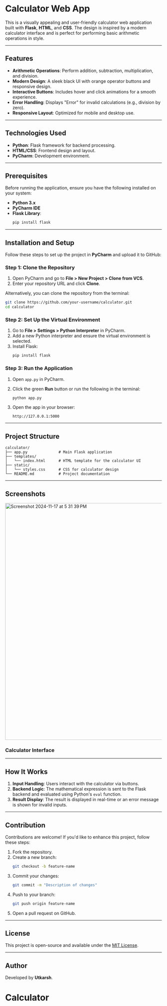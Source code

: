 # Calculator Web App

This is a visually appealing and user-friendly calculator web application built with **Flask**, **HTML**, and **CSS**. The design is inspired by a modern calculator interface and is perfect for performing basic arithmetic operations in style.

---

## Features

- **Arithmetic Operations**: Perform addition, subtraction, multiplication, and division.
- **Modern Design**: A sleek black UI with orange operator buttons and responsive design.
- **Interactive Buttons**: Includes hover and click animations for a smooth experience.
- **Error Handling**: Displays "Error" for invalid calculations (e.g., division by zero).
- **Responsive Layout**: Optimized for mobile and desktop use.

---

## Technologies Used

- **Python**: Flask framework for backend processing.
- **HTML/CSS**: Frontend design and layout.
- **PyCharm**: Development environment.

---

## Prerequisites

Before running the application, ensure you have the following installed on your system:

- **Python 3.x**
- **PyCharm IDE**
- **Flask Library**:
  ```bash
  pip install flask
  ```

---

## Installation and Setup

Follow these steps to set up the project in **PyCharm** and upload it to GitHub:

### Step 1: Clone the Repository
1. Open PyCharm and go to **File > New Project > Clone from VCS**.
2. Enter your repository URL and click **Clone**.

Alternatively, you can clone the repository from the terminal:
```bash
git clone https://github.com/your-username/calculator.git
cd calculator
```

### Step 2: Set Up the Virtual Environment
1. Go to **File > Settings > Python Interpreter** in PyCharm.
2. Add a new Python interpreter and ensure the virtual environment is selected.
3. Install Flask:
   ```bash
   pip install flask
   ```

### Step 3: Run the Application
1. Open `app.py` in PyCharm.
2. Click the green **Run** button or run the following in the terminal:
   ```bash
   python app.py
   ```

3. Open the app in your browser:
   ```
   http://127.0.0.1:5000
   ```

---

## Project Structure

```
calculator/
├── app.py              # Main Flask application
├── templates/
│   └── index.html      # HTML template for the calculator UI
├── static/
│   └── styles.css      # CSS for calculator design
└── README.md           # Project documentation
```

---

## Screenshots
<img width="762" alt="Screenshot 2024-11-17 at 5 31 39 PM" src="https://github.com/user-attachments/assets/0357114d-c596-4a49-ba13-ab681466024c">


### Calculator Interface

---

## How It Works

1. **Input Handling**: Users interact with the calculator via buttons.
2. **Backend Logic**: The mathematical expression is sent to the Flask backend and evaluated using Python's `eval` function.
3. **Result Display**: The result is displayed in real-time or an error message is shown for invalid inputs.

---


## Contribution

Contributions are welcome! If you'd like to enhance this project, follow these steps:

1. Fork the repository.
2. Create a new branch:
   ```bash
   git checkout -b feature-name
   ```
3. Commit your changes:
   ```bash
   git commit -m "Description of changes"
   ```
4. Push to your branch:
   ```bash
   git push origin feature-name
   ```
5. Open a pull request on GitHub.

---

## License

This project is open-source and available under the [MIT License](LICENSE).

---

## Author

Developed by **Utkarsh**.

# Calculator
